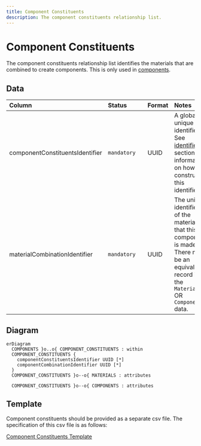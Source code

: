 ```yaml
---
title: Component Constituents
description: The component constituents relationship list.
---
```


# Component Constituents

The component constituents relationship list identifies the materials that are combined to create components. This is only used in [components](../3_Data_Specification/3_3_Components.md).

## Data
|Column|<div style="width:90px">Status</div>|Format|Notes|
|:-|:-|:-|:-|
|componentConstituentsIdentifier|`mandatory`|UUID|A globally unique identifier. See [identifiers](../4_Identifiers/4_1_Identifiers.md) section for information on how to construct this identifier|
|materialCombinationIdentifier|`mandatory`|UUID|The unique identifier of the materials that this component is made of. There must be an equivalent record in the `Materials` OR `Components` data.|

## Diagram

``` mermaid
erDiagram
  COMPONENTS }o..o{ COMPONENT_CONSTITUENTS : within
  COMPONENT_CONSTITUENTS {
    componentConstituentsIdentifier UUID [*]
    componentCombinationIdentifier UUID [*]
  }
  COMPONENT_CONSTITUENTS }o--o{ MATERIALS : attributes
  
  COMPONENT_CONSTITUENTS }o--o{ COMPONENTS : attributes
```

## Template

Component constituents should be provided as a separate csv file. The specification of this csv file is as follows:

[Component Constituents Template](https://www.open3p.org/wp-content/uploads/2023/09/componentConstituents20230922.csv)